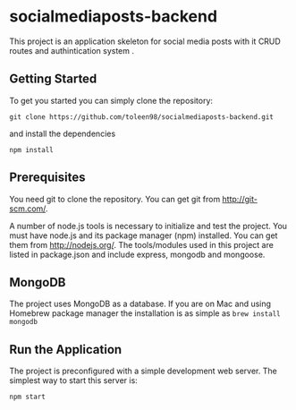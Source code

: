 # socialmediaposts-backend
This project is an application skeleton for social media posts with it CRUD routes and authintication system .


## Getting Started
To get you started you can simply clone the repository:
```
git clone https://github.com/toleen98/socialmediaposts-backend.git
```
and install the dependencies
```
npm install
```
## Prerequisites
You need git to clone the repository. You can get git from http://git-scm.com/.

A number of node.js tools is necessary to initialize and test the project. You must have node.js and its package manager (npm) installed. You can get them from http://nodejs.org/. The tools/modules used in this project are listed in package.json and include express, mongodb and mongoose.

## MongoDB
The project uses MongoDB as a database. If you are on Mac and using Homebrew package manager the installation is as simple as `brew install mongodb`

## Run the Application
The project is preconfigured with a simple development web server. The simplest way to start this server is:
```
npm start
```
